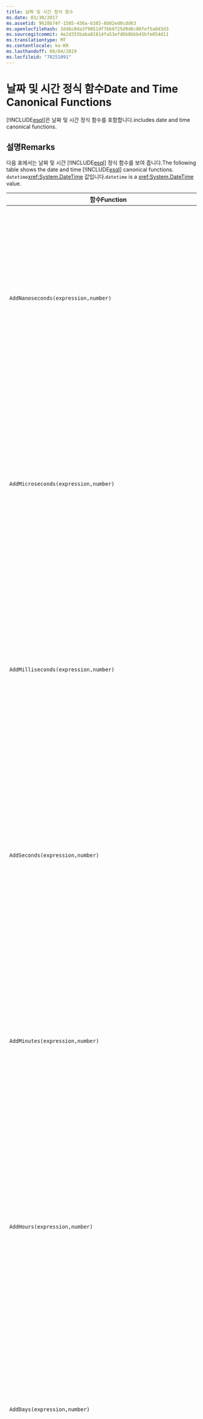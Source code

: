 ```yaml
---
title: 날짜 및 시간 정식 함수
ms.date: 03/30/2017
ms.assetid: 9628b74f-1585-436a-b385-8b02ed0cdd63
ms.openlocfilehash: 3dd6c0da3f9851df7bb9725d9d6c08fef5a0d3d3
ms.sourcegitcommit: 4e2d355baba82814fa53efd6b8bbb45bfe054d11
ms.translationtype: MT
ms.contentlocale: ko-KR
ms.lasthandoff: 09/04/2019
ms.locfileid: "70251091"
---
```

# <a name="date-and-time-canonical-functions"></a><span data-ttu-id="444ab-102">날짜 및 시간 정식 함수</span><span class="sxs-lookup"><span data-stu-id="444ab-102">Date and Time Canonical Functions</span></span>
[!INCLUDE[esql](../../../../../../includes/esql-md.md)]<span data-ttu-id="444ab-103">은 날짜 및 시간 정식 함수를 포함합니다.</span><span class="sxs-lookup"><span data-stu-id="444ab-103">includes date and time canonical functions.</span></span>  
  
## <a name="remarks"></a><span data-ttu-id="444ab-104">설명</span><span class="sxs-lookup"><span data-stu-id="444ab-104">Remarks</span></span>  
 <span data-ttu-id="444ab-105">다음 표에서는 날짜 및 시간 [!INCLUDE[esql](../../../../../../includes/esql-md.md)] 정식 함수를 보여 줍니다.</span><span class="sxs-lookup"><span data-stu-id="444ab-105">The following table shows the date and time [!INCLUDE[esql](../../../../../../includes/esql-md.md)] canonical functions.</span></span> <span data-ttu-id="444ab-106">`datetime`<xref:System.DateTime> 값입니다.</span><span class="sxs-lookup"><span data-stu-id="444ab-106">`datetime` is a <xref:System.DateTime> value.</span></span>  
  
|<span data-ttu-id="444ab-107">함수</span><span class="sxs-lookup"><span data-stu-id="444ab-107">Function</span></span>|<span data-ttu-id="444ab-108">설명</span><span class="sxs-lookup"><span data-stu-id="444ab-108">Description</span></span>|  
|--------------|-----------------|  
|`AddNanoseconds(expression,number)`|<span data-ttu-id="444ab-109">지정된 `number`(나노초)를 `expression`에 추가합니다.</span><span class="sxs-lookup"><span data-stu-id="444ab-109">Adds the specified `number` of nanoseconds to the `expression`.</span></span><br /><br /> <span data-ttu-id="444ab-110">**인수**</span><span class="sxs-lookup"><span data-stu-id="444ab-110">**Arguments**</span></span><br /><br /> <span data-ttu-id="444ab-111">`expression`: `DateTime`, `DateTimeOffset` 또는 `Time`입니다.</span><span class="sxs-lookup"><span data-stu-id="444ab-111">`expression`: `DateTime`, `DateTimeOffset`, or `Time`.</span></span><br /><br /> <span data-ttu-id="444ab-112">`number`: `Int32`입니다.</span><span class="sxs-lookup"><span data-stu-id="444ab-112">`number`: `Int32`.</span></span><br /><br /> <span data-ttu-id="444ab-113">**반환 값**</span><span class="sxs-lookup"><span data-stu-id="444ab-113">**Return Value**</span></span><br /><br /> <span data-ttu-id="444ab-114">`expression`의 형식입니다.</span><span class="sxs-lookup"><span data-stu-id="444ab-114">The type of `expression`.</span></span>|  
|`AddMicroseconds(expression,number)`|<span data-ttu-id="444ab-115">지정된 `number`(마이크로초)를 `expression`에 추가합니다.</span><span class="sxs-lookup"><span data-stu-id="444ab-115">Adds the specified `number` of microseconds to the `expression`.</span></span><br /><br /> <span data-ttu-id="444ab-116">**인수**</span><span class="sxs-lookup"><span data-stu-id="444ab-116">**Arguments**</span></span><br /><br /> <span data-ttu-id="444ab-117">`expression`: `DateTime`, `DateTimeOffset` 또는 `Time`입니다.</span><span class="sxs-lookup"><span data-stu-id="444ab-117">`expression`: `DateTime`, `DateTimeOffset`, or `Time`.</span></span><br /><br /> <span data-ttu-id="444ab-118">`number`: `Int32`입니다.</span><span class="sxs-lookup"><span data-stu-id="444ab-118">`number`: `Int32`.</span></span><br /><br /> <span data-ttu-id="444ab-119">**반환 값**</span><span class="sxs-lookup"><span data-stu-id="444ab-119">**Return Value**</span></span><br /><br /> <span data-ttu-id="444ab-120">`expression`의 형식입니다.</span><span class="sxs-lookup"><span data-stu-id="444ab-120">The type of `expression`.</span></span>|  
|`AddMilliseconds(expression,number)`|<span data-ttu-id="444ab-121">지정된 `number`(밀리초)를 `expression`에 추가합니다.</span><span class="sxs-lookup"><span data-stu-id="444ab-121">Adds the specified `number` of milliseconds to the `expression`.</span></span><br /><br /> <span data-ttu-id="444ab-122">**인수**</span><span class="sxs-lookup"><span data-stu-id="444ab-122">**Arguments**</span></span><br /><br /> <span data-ttu-id="444ab-123">`expression`: `DateTime`, `DateTimeOffset` 또는 `Time`입니다.</span><span class="sxs-lookup"><span data-stu-id="444ab-123">`expression`: `DateTime`, `DateTimeOffset`, or `Time`.</span></span><br /><br /> <span data-ttu-id="444ab-124">`number`: `Int32`입니다.</span><span class="sxs-lookup"><span data-stu-id="444ab-124">`number`: `Int32`.</span></span><br /><br /> <span data-ttu-id="444ab-125">**반환 값**</span><span class="sxs-lookup"><span data-stu-id="444ab-125">**Return Value**</span></span><br /><br /> <span data-ttu-id="444ab-126">`expression`의 형식입니다.</span><span class="sxs-lookup"><span data-stu-id="444ab-126">The type of `expression`.</span></span>|  
|`AddSeconds(expression,number)`|<span data-ttu-id="444ab-127">지정된 `number`(초)를 `expression`에 추가합니다.</span><span class="sxs-lookup"><span data-stu-id="444ab-127">Adds the specified `number` of seconds to the `expression`.</span></span><br /><br /> <span data-ttu-id="444ab-128">**인수**</span><span class="sxs-lookup"><span data-stu-id="444ab-128">**Arguments**</span></span><br /><br /> <span data-ttu-id="444ab-129">`expression`: `DateTime`, `DateTimeOffset` 또는 `Time`입니다.</span><span class="sxs-lookup"><span data-stu-id="444ab-129">`expression`: `DateTime`, `DateTimeOffset`, or `Time`.</span></span><br /><br /> <span data-ttu-id="444ab-130">`number`: `Int32`입니다.</span><span class="sxs-lookup"><span data-stu-id="444ab-130">`number`: `Int32`.</span></span><br /><br /> <span data-ttu-id="444ab-131">**반환 값**</span><span class="sxs-lookup"><span data-stu-id="444ab-131">**Return Value**</span></span><br /><br /> <span data-ttu-id="444ab-132">`expression`의 형식입니다.</span><span class="sxs-lookup"><span data-stu-id="444ab-132">The type of `expression`.</span></span>|  
|`AddMinutes(expression,number)`|<span data-ttu-id="444ab-133">지정된 `number`(분)를 `expression`에 추가합니다.</span><span class="sxs-lookup"><span data-stu-id="444ab-133">Adds the specified `number` of minutes to the `expression`.</span></span><br /><br /> <span data-ttu-id="444ab-134">**인수**</span><span class="sxs-lookup"><span data-stu-id="444ab-134">**Arguments**</span></span><br /><br /> <span data-ttu-id="444ab-135">`expression`: `DateTime`, `DateTimeOffset` 또는 `Time`입니다.</span><span class="sxs-lookup"><span data-stu-id="444ab-135">`expression`: `DateTime`, `DateTimeOffset`, or `Time`.</span></span><br /><br /> <span data-ttu-id="444ab-136">`number`: `Int32`입니다.</span><span class="sxs-lookup"><span data-stu-id="444ab-136">`number`: `Int32`.</span></span><br /><br /> <span data-ttu-id="444ab-137">**반환 값**</span><span class="sxs-lookup"><span data-stu-id="444ab-137">**Return Value**</span></span><br /><br /> <span data-ttu-id="444ab-138">`expression`의 형식입니다.</span><span class="sxs-lookup"><span data-stu-id="444ab-138">The type of `expression`.</span></span>|  
|`AddHours(expression,number)`|<span data-ttu-id="444ab-139">지정된 `number`(시간)를 `expression`에 추가합니다.</span><span class="sxs-lookup"><span data-stu-id="444ab-139">Adds the specified `number` of hours to the `expression`.</span></span><br /><br /> <span data-ttu-id="444ab-140">**인수**</span><span class="sxs-lookup"><span data-stu-id="444ab-140">**Arguments**</span></span><br /><br /> <span data-ttu-id="444ab-141">`expression`: `DateTime`, `DateTimeOffset` 또는 `Time`입니다.</span><span class="sxs-lookup"><span data-stu-id="444ab-141">`expression`: `DateTime`, `DateTimeOffset`, or `Time`.</span></span><br /><br /> <span data-ttu-id="444ab-142">`number`: `Int32`입니다.</span><span class="sxs-lookup"><span data-stu-id="444ab-142">`number`: `Int32`.</span></span><br /><br /> <span data-ttu-id="444ab-143">**반환 값**</span><span class="sxs-lookup"><span data-stu-id="444ab-143">**Return Value**</span></span><br /><br /> <span data-ttu-id="444ab-144">`expression`의 형식입니다.</span><span class="sxs-lookup"><span data-stu-id="444ab-144">The type of `expression`.</span></span>|  
|`AddDays(expression,number)`|<span data-ttu-id="444ab-145">지정된 `number`(일)를 `expression`에 추가합니다.</span><span class="sxs-lookup"><span data-stu-id="444ab-145">Adds the specified `number` of days to the `expression`.</span></span><br /><br /> <span data-ttu-id="444ab-146">**인수**</span><span class="sxs-lookup"><span data-stu-id="444ab-146">**Arguments**</span></span><br /><br /> <span data-ttu-id="444ab-147">`expression`: `DateTime` 또는 `DateTimeOffset`입니다.</span><span class="sxs-lookup"><span data-stu-id="444ab-147">`expression`: `DateTime` or `DateTimeOffset`.</span></span><br /><br /> <span data-ttu-id="444ab-148">`number`: `Int32`입니다.</span><span class="sxs-lookup"><span data-stu-id="444ab-148">`number`: `Int32`.</span></span><br /><br /> <span data-ttu-id="444ab-149">**반환 값**</span><span class="sxs-lookup"><span data-stu-id="444ab-149">**Return Value**</span></span><br /><br /> <span data-ttu-id="444ab-150">`expression`의 형식입니다.</span><span class="sxs-lookup"><span data-stu-id="444ab-150">The type of `expression`.</span></span>|  
|`AddMonths(expression,number)`|<span data-ttu-id="444ab-151">지정된 `number`(월)를 `expression`에 추가합니다.</span><span class="sxs-lookup"><span data-stu-id="444ab-151">Adds the specified `number` of months to the `expression`.</span></span><br /><br /> <span data-ttu-id="444ab-152">**인수**</span><span class="sxs-lookup"><span data-stu-id="444ab-152">**Arguments**</span></span><br /><br /> <span data-ttu-id="444ab-153">`expression`: `DateTime` 또는 `DateTimeOffset`입니다.</span><span class="sxs-lookup"><span data-stu-id="444ab-153">`expression`: `DateTime` or `DateTimeOffset`.</span></span><br /><br /> <span data-ttu-id="444ab-154">`number`: `Int32`입니다.</span><span class="sxs-lookup"><span data-stu-id="444ab-154">`number`: `Int32`.</span></span><br /><br /> <span data-ttu-id="444ab-155">**반환 값**</span><span class="sxs-lookup"><span data-stu-id="444ab-155">**Return Value**</span></span><br /><br /> <span data-ttu-id="444ab-156">`expression`의 형식입니다.</span><span class="sxs-lookup"><span data-stu-id="444ab-156">The type of `expression`.</span></span>|  
|`AddYears(expression,number)`|<span data-ttu-id="444ab-157">지정된 `number`(연도)를 `expression`에 추가합니다.</span><span class="sxs-lookup"><span data-stu-id="444ab-157">Adds the specified `number` of years to the `expression`.</span></span><br /><br /> <span data-ttu-id="444ab-158">**인수**</span><span class="sxs-lookup"><span data-stu-id="444ab-158">**Arguments**</span></span><br /><br /> <span data-ttu-id="444ab-159">`expression`: `DateTime` 또는 `DateTimeOffset`입니다.</span><span class="sxs-lookup"><span data-stu-id="444ab-159">`expression`: `DateTime` or `DateTimeOffset`.</span></span><br /><br /> <span data-ttu-id="444ab-160">`number`: `Int32`입니다.</span><span class="sxs-lookup"><span data-stu-id="444ab-160">`number`: `Int32`.</span></span><br /><br /> <span data-ttu-id="444ab-161">**반환 값**</span><span class="sxs-lookup"><span data-stu-id="444ab-161">**Return Value**</span></span><br /><br /> <span data-ttu-id="444ab-162">`expression`의 형식입니다.</span><span class="sxs-lookup"><span data-stu-id="444ab-162">The type of `expression`.</span></span>|  
|`CreateDateTime(year,month,day,hour,minute,second)`|<span data-ttu-id="444ab-163">새 `DateTime` 값을 서버 시간대의 서버 현재 날짜 및 시간으로 반환합니다.</span><span class="sxs-lookup"><span data-stu-id="444ab-163">Returns a new `DateTime` value as the current date and time of the server in the server's time zone.</span></span><br /><br /> <span data-ttu-id="444ab-164">**인수**</span><span class="sxs-lookup"><span data-stu-id="444ab-164">**Arguments**</span></span><br /><br /> <span data-ttu-id="444ab-165">`year`, `month`, `day`, `hour`, `minute`: `Int16` 및 `Int32`입니다.</span><span class="sxs-lookup"><span data-stu-id="444ab-165">`year`, `month`, `day`, `hour`, `minute`: `Int16` and `Int32`.</span></span><br /><br /> <span data-ttu-id="444ab-166">`second`: `Double`입니다.</span><span class="sxs-lookup"><span data-stu-id="444ab-166">`second`: `Double`.</span></span><br /><br /> <span data-ttu-id="444ab-167">**반환 값**</span><span class="sxs-lookup"><span data-stu-id="444ab-167">**Return Value**</span></span><br /><br /> <span data-ttu-id="444ab-168">`DateTime`</span><span class="sxs-lookup"><span data-stu-id="444ab-168">A `DateTime`.</span></span>|  
|`CreateDateTimeOffset(year,month,day,hour,minute,second,tzoffset)`|<span data-ttu-id="444ab-169">새 `DateTimeOffset` 값을 UTC(Coordinated Universal Time)에 상대적인 서버 현재 날짜 및 시간으로 반환합니다.</span><span class="sxs-lookup"><span data-stu-id="444ab-169">Returns a new `DateTimeOffset` value as the current date and time of the server relative to the Coordinated Universal Time (UTC).</span></span><br /><br /> <span data-ttu-id="444ab-170">**인수**</span><span class="sxs-lookup"><span data-stu-id="444ab-170">**Arguments**</span></span><br /><br /> <span data-ttu-id="444ab-171">`year`, `month`, `day`, `hour`, `minute`, `tzoffset`: `Int32`입니다.</span><span class="sxs-lookup"><span data-stu-id="444ab-171">`year`, `month`, `day`, `hour`, `minute`, `tzoffset`: `Int32`.</span></span><br /><br /> <span data-ttu-id="444ab-172">`second`: `Double`입니다.</span><span class="sxs-lookup"><span data-stu-id="444ab-172">`second`: `Double`.</span></span><br /><br /> <span data-ttu-id="444ab-173">**반환 값**</span><span class="sxs-lookup"><span data-stu-id="444ab-173">**Return Value**</span></span><br /><br /> <span data-ttu-id="444ab-174">`DateTimeOffset`</span><span class="sxs-lookup"><span data-stu-id="444ab-174">A `DateTimeOffset`.</span></span>|  
|`CreateTime(hour,minute,second)`|<span data-ttu-id="444ab-175">새 `Time` 값을 현재 시간으로 반환합니다.</span><span class="sxs-lookup"><span data-stu-id="444ab-175">Returns a new `Time` value as the current time.</span></span><br /><br /> <span data-ttu-id="444ab-176">**인수**</span><span class="sxs-lookup"><span data-stu-id="444ab-176">**Arguments**</span></span><br /><br /> <span data-ttu-id="444ab-177">`hour` 및 `minute`: `Int32`입니다.</span><span class="sxs-lookup"><span data-stu-id="444ab-177">`hour` and `minute`: `Int32`.</span></span><br /><br /> <span data-ttu-id="444ab-178">`second`: `Double`입니다.</span><span class="sxs-lookup"><span data-stu-id="444ab-178">`second`: `Double`.</span></span><br /><br /> <span data-ttu-id="444ab-179">**반환 값**</span><span class="sxs-lookup"><span data-stu-id="444ab-179">**Return Value**</span></span><br /><br /> <span data-ttu-id="444ab-180">`Time`</span><span class="sxs-lookup"><span data-stu-id="444ab-180">A `Time`.</span></span>|  
|`CurrentDateTime()`|<span data-ttu-id="444ab-181">`DateTime` 값을 서버 시간대의 서버 현재 날짜 및 시간으로 반환합니다.</span><span class="sxs-lookup"><span data-stu-id="444ab-181">Returns a `DateTime` value as the current date and time of the server in the server's time zone.</span></span><br /><br /> <span data-ttu-id="444ab-182">**반환 값**</span><span class="sxs-lookup"><span data-stu-id="444ab-182">**Return Value**</span></span><br /><br /> <span data-ttu-id="444ab-183">`DateTime`</span><span class="sxs-lookup"><span data-stu-id="444ab-183">A `DateTime`.</span></span>|  
|`CurrentDateTimeOffset()`|<span data-ttu-id="444ab-184">현재 날짜, 시간 및 오프셋을 `DateTimeOffset`으로 반환합니다.</span><span class="sxs-lookup"><span data-stu-id="444ab-184">Returns the current date, time and offset as a `DateTimeOffset`.</span></span><br /><br /> <span data-ttu-id="444ab-185">**반환 값**</span><span class="sxs-lookup"><span data-stu-id="444ab-185">**Return Value**</span></span><br /><br /> <span data-ttu-id="444ab-186">`DateTimeOffset`</span><span class="sxs-lookup"><span data-stu-id="444ab-186">A `DateTimeOffset`.</span></span>|  
|`CurrentUtcDateTime()`|<span data-ttu-id="444ab-187"><xref:System.DateTime> 값을 UTS 시간대의 서버 현재 날짜 및 시간 형태로 반환합니다.</span><span class="sxs-lookup"><span data-stu-id="444ab-187">Returns a <xref:System.DateTime> value as the current date and time of the server in the UTS time zone.</span></span><br /><br /> <span data-ttu-id="444ab-188">**반환 값**</span><span class="sxs-lookup"><span data-stu-id="444ab-188">**Return Value**</span></span><br /><br /> <span data-ttu-id="444ab-189">`DateTime`</span><span class="sxs-lookup"><span data-stu-id="444ab-189">A `DateTime`.</span></span>|  
|`Day(expression)`|<span data-ttu-id="444ab-190">`expression`의 일 부분을 1에서 31 사이의 `Int32`로 반환합니다.</span><span class="sxs-lookup"><span data-stu-id="444ab-190">Returns the day portion of `expression` as an `Int32` between 1 and 31.</span></span><br /><br /> <span data-ttu-id="444ab-191">**인수**</span><span class="sxs-lookup"><span data-stu-id="444ab-191">**Arguments**</span></span><br /><br /> <span data-ttu-id="444ab-192">`DateTime` 및 `DateTimeOffset`입니다.</span><span class="sxs-lookup"><span data-stu-id="444ab-192">A `DateTime` and `DateTimeOffset`.</span></span><br /><br /> <span data-ttu-id="444ab-193">**반환 값**</span><span class="sxs-lookup"><span data-stu-id="444ab-193">**Return Value**</span></span><br /><br /> <span data-ttu-id="444ab-194">`Int32`입니다.</span><span class="sxs-lookup"><span data-stu-id="444ab-194">An `Int32`.</span></span><br /><br /> <span data-ttu-id="444ab-195">**예제**</span><span class="sxs-lookup"><span data-stu-id="444ab-195">**Example**</span></span><br /><br /> `-- The following example returns 12.`<br /><br /> `Day(cast('03/12/1998' as DateTime))`|  
|`DayOfYear(expression)`|<span data-ttu-id="444ab-196">`expression`의 일 부분을 1에서 366 사이의 `Int32`로 반환합니다. 여기서 366은 윤년의 마지막 날에 대해 반환됩니다.</span><span class="sxs-lookup"><span data-stu-id="444ab-196">Returns the day portion of `expression` as an `Int32` between 1 and 366, where 366 is returned for the last day of a leap year.</span></span><br /><br /> <span data-ttu-id="444ab-197">**인수**</span><span class="sxs-lookup"><span data-stu-id="444ab-197">**Arguments**</span></span><br /><br /> <span data-ttu-id="444ab-198">`DateTime` 또는 `DateTimeOffset`입니다.</span><span class="sxs-lookup"><span data-stu-id="444ab-198">A `DateTime` or `DateTimeOffset`.</span></span><br /><br /> <span data-ttu-id="444ab-199">**반환 값**</span><span class="sxs-lookup"><span data-stu-id="444ab-199">**Return Value**</span></span><br /><br /> <span data-ttu-id="444ab-200">`Int32`입니다.</span><span class="sxs-lookup"><span data-stu-id="444ab-200">An `Int32`.</span></span>|  
|`DiffNanoseconds(startExpression,endExpression)`|<span data-ttu-id="444ab-201">`startExpression`과 `endExpression`의 차(나노초)를 반환합니다.</span><span class="sxs-lookup"><span data-stu-id="444ab-201">Returns the difference, in nanoseconds, between `startExpression` and `endExpression`.</span></span><br /><br /> <span data-ttu-id="444ab-202">**인수**</span><span class="sxs-lookup"><span data-stu-id="444ab-202">**Arguments**</span></span><br /><br /> <span data-ttu-id="444ab-203">`startExpression`, `endExpression`: `DateTime`, `DateTimeOffset` 또는 `Time`입니다.</span><span class="sxs-lookup"><span data-stu-id="444ab-203">`startExpression`, `endExpression`: `DateTime`, `DateTimeOffset`, or `Time`.</span></span> <span data-ttu-id="444ab-204">**참고:** `startExpression` 및`endExpression` 는 동일한 형식 이어야 합니다.</span><span class="sxs-lookup"><span data-stu-id="444ab-204">**Note:**  `startExpression` and `endExpression` must be of the same type.</span></span> <br /><br /> <span data-ttu-id="444ab-205">**반환 값**</span><span class="sxs-lookup"><span data-stu-id="444ab-205">**Return Value**</span></span><br /><br /> <span data-ttu-id="444ab-206">`Int32`입니다.</span><span class="sxs-lookup"><span data-stu-id="444ab-206">An `Int32`.</span></span>|  
|`DiffMilliseconds(startExpression,endExpression)`|<span data-ttu-id="444ab-207">`startExpression`과 `endExpression`의 차(밀리초)를 반환합니다.</span><span class="sxs-lookup"><span data-stu-id="444ab-207">Returns the difference, in milliseconds, between `startExpression` and `endExpression`.</span></span><br /><br /> <span data-ttu-id="444ab-208">**인수**</span><span class="sxs-lookup"><span data-stu-id="444ab-208">**Arguments**</span></span><br /><br /> <span data-ttu-id="444ab-209">`startExpression`, `endExpression`: `DateTime`, `DateTimeOffset` 또는 `Time`입니다.</span><span class="sxs-lookup"><span data-stu-id="444ab-209">`startExpression`, `endExpression`: `DateTime`, `DateTimeOffset`, or `Time`.</span></span> <span data-ttu-id="444ab-210">**참고:** `startExpression` 및`endExpression` 는 동일한 형식 이어야 합니다.</span><span class="sxs-lookup"><span data-stu-id="444ab-210">**Note:**  `startExpression` and `endExpression` must be of the same type.</span></span> <br /><br /> <span data-ttu-id="444ab-211">**반환 값**</span><span class="sxs-lookup"><span data-stu-id="444ab-211">**Return Value**</span></span><br /><br /> <span data-ttu-id="444ab-212">`Int32`입니다.</span><span class="sxs-lookup"><span data-stu-id="444ab-212">An `Int32`.</span></span>|  
|`DiffMicroseconds(startExpression,endExpression)`|<span data-ttu-id="444ab-213">`startExpression`과 `endExpression`의 차(마이크로초)를 반환합니다.</span><span class="sxs-lookup"><span data-stu-id="444ab-213">Returns the difference, in microseconds, between `startExpression` and `endExpression`.</span></span><br /><br /> <span data-ttu-id="444ab-214">**인수**</span><span class="sxs-lookup"><span data-stu-id="444ab-214">**Arguments**</span></span><br /><br /> <span data-ttu-id="444ab-215">`startExpression`, `endExpression`: `DateTime`, `DateTimeOffset` 또는 `Time`입니다.</span><span class="sxs-lookup"><span data-stu-id="444ab-215">`startExpression`, `endExpression`: `DateTime`, `DateTimeOffset`, or `Time`.</span></span> <span data-ttu-id="444ab-216">**참고:** `startExpression` 및`endExpression` 는 동일한 형식 이어야 합니다.</span><span class="sxs-lookup"><span data-stu-id="444ab-216">**Note:**  `startExpression` and `endExpression` must be of the same type.</span></span> <br /><br /> <span data-ttu-id="444ab-217">**반환 값**</span><span class="sxs-lookup"><span data-stu-id="444ab-217">**Return Value**</span></span><br /><br /> <span data-ttu-id="444ab-218">`Int32`입니다.</span><span class="sxs-lookup"><span data-stu-id="444ab-218">An `Int32`.</span></span>|  
|`DiffSeconds(startExpression,endExpression)`|<span data-ttu-id="444ab-219">`startExpression`과 `endExpression`의 차(초)를 반환합니다.</span><span class="sxs-lookup"><span data-stu-id="444ab-219">Returns the difference, in seconds, between `startExpression` and `endExpression`.</span></span><br /><br /> <span data-ttu-id="444ab-220">**인수**</span><span class="sxs-lookup"><span data-stu-id="444ab-220">**Arguments**</span></span><br /><br /> <span data-ttu-id="444ab-221">`startExpression`, `endExpression`: `DateTime`, `DateTimeOffset` 또는 `Time`입니다.</span><span class="sxs-lookup"><span data-stu-id="444ab-221">`startExpression`, `endExpression`: `DateTime`, `DateTimeOffset`, or `Time`.</span></span> <span data-ttu-id="444ab-222">**참고:** `startExpression` 및`endExpression` 는 동일한 형식 이어야 합니다.</span><span class="sxs-lookup"><span data-stu-id="444ab-222">**Note:**  `startExpression` and `endExpression` must be of the same type.</span></span> <br /><br /> <span data-ttu-id="444ab-223">**반환 값**</span><span class="sxs-lookup"><span data-stu-id="444ab-223">**Return Value**</span></span><br /><br /> <span data-ttu-id="444ab-224">`Int32`입니다.</span><span class="sxs-lookup"><span data-stu-id="444ab-224">An `Int32`.</span></span>|  
|`DiffMinutes(startExpression,endExpression)`|<span data-ttu-id="444ab-225">`startExpression`과 `endExpression`의 차(분)를 반환합니다.</span><span class="sxs-lookup"><span data-stu-id="444ab-225">Returns the difference, in minutes, between `startExpression` and `endExpression`.</span></span><br /><br /> <span data-ttu-id="444ab-226">**인수**</span><span class="sxs-lookup"><span data-stu-id="444ab-226">**Arguments**</span></span><br /><br /> <span data-ttu-id="444ab-227">`startExpression`, `endExpression`: `DateTime`, `DateTimeOffset` 또는 `Time`입니다.</span><span class="sxs-lookup"><span data-stu-id="444ab-227">`startExpression`, `endExpression`: `DateTime`, `DateTimeOffset`, or `Time`.</span></span> <span data-ttu-id="444ab-228">**참고:** `startExpression` 및`endExpression` 는 동일한 형식 이어야 합니다.</span><span class="sxs-lookup"><span data-stu-id="444ab-228">**Note:**  `startExpression` and `endExpression` must be of the same type.</span></span> <br /><br /> <span data-ttu-id="444ab-229">**반환 값**</span><span class="sxs-lookup"><span data-stu-id="444ab-229">**Return Value**</span></span><br /><br /> <span data-ttu-id="444ab-230">`Int32`입니다.</span><span class="sxs-lookup"><span data-stu-id="444ab-230">An `Int32`.</span></span>|  
|`DiffHours(startExpression,endExpression)`|<span data-ttu-id="444ab-231">`startExpression`과 `endExpression`의 차(시간)를 반환합니다.</span><span class="sxs-lookup"><span data-stu-id="444ab-231">Returns the difference, in hours, between `startExpression` and `endExpression`.</span></span><br /><br /> <span data-ttu-id="444ab-232">**인수**</span><span class="sxs-lookup"><span data-stu-id="444ab-232">**Arguments**</span></span><br /><br /> <span data-ttu-id="444ab-233">`startExpression`, `endExpression`: `DateTime`, `DateTimeOffset` 또는 `Time`입니다.</span><span class="sxs-lookup"><span data-stu-id="444ab-233">`startExpression`, `endExpression`: `DateTime`, `DateTimeOffset`, or `Time`.</span></span> <span data-ttu-id="444ab-234">**참고:** `startExpression` 및`endExpression` 는 동일한 형식 이어야 합니다.</span><span class="sxs-lookup"><span data-stu-id="444ab-234">**Note:**  `startExpression` and `endExpression` must be of the same type.</span></span> <br /><br /> <span data-ttu-id="444ab-235">**반환 값**</span><span class="sxs-lookup"><span data-stu-id="444ab-235">**Return Value**</span></span><br /><br /> <span data-ttu-id="444ab-236">`Int32`입니다.</span><span class="sxs-lookup"><span data-stu-id="444ab-236">An `Int32`.</span></span>|  
|`DiffDays(startExpression,endExpression)`|<span data-ttu-id="444ab-237">`startExpression`과 `endExpression`의 차(일)를 반환합니다.</span><span class="sxs-lookup"><span data-stu-id="444ab-237">Returns the difference, in days, between `startExpression` and `endExpression`.</span></span><br /><br /> <span data-ttu-id="444ab-238">**인수**</span><span class="sxs-lookup"><span data-stu-id="444ab-238">**Arguments**</span></span><br /><br /> <span data-ttu-id="444ab-239">`startExpression`: `endExpression`, `DateTime` 또는 `DateTimeOffset`입니다.</span><span class="sxs-lookup"><span data-stu-id="444ab-239">`startExpression`, `endExpression`: `DateTime` or `DateTimeOffset`.</span></span> <span data-ttu-id="444ab-240">**참고:** `startExpression` 및`endExpression` 는 동일한 형식 이어야 합니다.</span><span class="sxs-lookup"><span data-stu-id="444ab-240">**Note:**  `startExpression` and `endExpression` must be of the same type.</span></span> <br /><br /> <span data-ttu-id="444ab-241">**반환 값**</span><span class="sxs-lookup"><span data-stu-id="444ab-241">**Return Value**</span></span><br /><br /> <span data-ttu-id="444ab-242">`Int32`입니다.</span><span class="sxs-lookup"><span data-stu-id="444ab-242">An `Int32`.</span></span>|  
|`DiffMonths(startExpression,endExpression)`|<span data-ttu-id="444ab-243">`startExpression`과 `endExpression`의 차(월)를 반환합니다.</span><span class="sxs-lookup"><span data-stu-id="444ab-243">Returns the difference, in months, between `startExpression` and `endExpression`.</span></span><br /><br /> <span data-ttu-id="444ab-244">**인수**</span><span class="sxs-lookup"><span data-stu-id="444ab-244">**Arguments**</span></span><br /><br /> <span data-ttu-id="444ab-245">`startExpression`: `endExpression`, `DateTime` 또는 `DateTimeOffset`입니다.</span><span class="sxs-lookup"><span data-stu-id="444ab-245">`startExpression`, `endExpression`: `DateTime` or `DateTimeOffset`.</span></span> <span data-ttu-id="444ab-246">**참고:** `startExpression` 및`endExpression` 는 동일한 형식 이어야 합니다.</span><span class="sxs-lookup"><span data-stu-id="444ab-246">**Note:**  `startExpression` and `endExpression` must be of the same type.</span></span> <br /><br /> <span data-ttu-id="444ab-247">**반환 값**</span><span class="sxs-lookup"><span data-stu-id="444ab-247">**Return Value**</span></span><br /><br /> <span data-ttu-id="444ab-248">`Int32`입니다.</span><span class="sxs-lookup"><span data-stu-id="444ab-248">An `Int32`.</span></span>|  
|`DiffYears(startExpression,endExpression)`|<span data-ttu-id="444ab-249">`startExpression`과 `endExpression`의 차(연도)를 반환합니다.</span><span class="sxs-lookup"><span data-stu-id="444ab-249">Returns the difference, in years, between `startExpression` and `endExpression`.</span></span><br /><br /> <span data-ttu-id="444ab-250">**인수**</span><span class="sxs-lookup"><span data-stu-id="444ab-250">**Arguments**</span></span><br /><br /> <span data-ttu-id="444ab-251">`startExpression`: `endExpression`, `DateTime` 또는 `DateTimeOffset`입니다.</span><span class="sxs-lookup"><span data-stu-id="444ab-251">`startExpression`, `endExpression`: `DateTime` or `DateTimeOffset`.</span></span> <span data-ttu-id="444ab-252">**참고:** `startExpression` 및`endExpression` 는 동일한 형식 이어야 합니다.</span><span class="sxs-lookup"><span data-stu-id="444ab-252">**Note:**  `startExpression` and `endExpression` must be of the same type.</span></span> <br /><br /> <span data-ttu-id="444ab-253">**반환 값**</span><span class="sxs-lookup"><span data-stu-id="444ab-253">**Return Value**</span></span><br /><br /> <span data-ttu-id="444ab-254">`Int32`입니다.</span><span class="sxs-lookup"><span data-stu-id="444ab-254">An `Int32`.</span></span>|  
|`GetTotalOffsetMinutes(datetimeoffset)`|<span data-ttu-id="444ab-255">GMT에서 `datetimeoffset`을 차감한 시간(분)을 반환합니다.</span><span class="sxs-lookup"><span data-stu-id="444ab-255">Returns the number of minutes that the `datetimeoffset` is offset from GMT.</span></span> <span data-ttu-id="444ab-256">이 값은 일반적으로 +780에서 -780(+13시간에서 -13시간) 사이입니다.</span><span class="sxs-lookup"><span data-stu-id="444ab-256">This is generally between +780 and -780 (+ or - 13 hrs).</span></span> <span data-ttu-id="444ab-257">**참고:**  이 함수는 SQL Server 2008에서만 지원됩니다.</span><span class="sxs-lookup"><span data-stu-id="444ab-257">**Note:**  This function is supported in SQL Server 2008 only.</span></span> <br /><br /> <span data-ttu-id="444ab-258">**인수**</span><span class="sxs-lookup"><span data-stu-id="444ab-258">**Arguments**</span></span><br /><br /> <span data-ttu-id="444ab-259">`DateTimeOffset`</span><span class="sxs-lookup"><span data-stu-id="444ab-259">A `DateTimeOffset`.</span></span><br /><br /> <span data-ttu-id="444ab-260">**반환 값**</span><span class="sxs-lookup"><span data-stu-id="444ab-260">**Return Value**</span></span><br /><br /> <span data-ttu-id="444ab-261">`Int32`입니다.</span><span class="sxs-lookup"><span data-stu-id="444ab-261">An `Int32`.</span></span>|  
|`Hour(expression)`|<span data-ttu-id="444ab-262">`expression`의 시간 부분을 0에서 23 사이의 `Int32`로 반환합니다.</span><span class="sxs-lookup"><span data-stu-id="444ab-262">Returns the hour portion of `expression` as an `Int32` between 0 and 23.</span></span><br /><br /> <span data-ttu-id="444ab-263">**인수**</span><span class="sxs-lookup"><span data-stu-id="444ab-263">**Arguments**</span></span><br /><br /> <span data-ttu-id="444ab-264">`DateTime, Time` 및 `DateTimeOffset`입니다.</span><span class="sxs-lookup"><span data-stu-id="444ab-264">A `DateTime, Time` and `DateTimeOffset`.</span></span><br /><br /> <span data-ttu-id="444ab-265">**예제**</span><span class="sxs-lookup"><span data-stu-id="444ab-265">**Example**</span></span><br /><br /> `-- The following example returns 22.`<br /><br /> `Hour(cast('22:35:5' as DateTime))`|  
|`Millisecond(expression)`|<span data-ttu-id="444ab-266">`expression`의 밀리초 부분을 0에서 999 사이의 `Int32`로 반환합니다.</span><span class="sxs-lookup"><span data-stu-id="444ab-266">Returns the milliseconds portion of `expression` as an `Int32` between 0 and 999.</span></span><br /><br /> <span data-ttu-id="444ab-267">**인수**</span><span class="sxs-lookup"><span data-stu-id="444ab-267">**Arguments**</span></span><br /><br /> <span data-ttu-id="444ab-268">`DateTime, Time` 및 `DateTimeOffset`입니다.</span><span class="sxs-lookup"><span data-stu-id="444ab-268">A `DateTime, Time` and `DateTimeOffset`.</span></span><br /><br /> <span data-ttu-id="444ab-269">**반환 값**</span><span class="sxs-lookup"><span data-stu-id="444ab-269">**Return Value**</span></span><br /><br /> <span data-ttu-id="444ab-270">`Int32`입니다.</span><span class="sxs-lookup"><span data-stu-id="444ab-270">An `Int32`.</span></span>|  
|`Minute(expression)`|<span data-ttu-id="444ab-271">`expression`의 분 부분을 0에서 59 사이의 `Int32`로 반환합니다.</span><span class="sxs-lookup"><span data-stu-id="444ab-271">Returns the minute portion of `expression` as an `Int32` between 0 and 59.</span></span><br /><br /> <span data-ttu-id="444ab-272">**인수**</span><span class="sxs-lookup"><span data-stu-id="444ab-272">**Arguments**</span></span><br /><br /> <span data-ttu-id="444ab-273">`DateTime, Time` 또는 `DateTimeOffset`입니다.</span><span class="sxs-lookup"><span data-stu-id="444ab-273">A `DateTime, Time` or `DateTimeOffset`.</span></span><br /><br /> <span data-ttu-id="444ab-274">**반환 값**</span><span class="sxs-lookup"><span data-stu-id="444ab-274">**Return Value**</span></span><br /><br /> <span data-ttu-id="444ab-275">`Int32`입니다.</span><span class="sxs-lookup"><span data-stu-id="444ab-275">An `Int32`.</span></span><br /><br /> <span data-ttu-id="444ab-276">**예제**</span><span class="sxs-lookup"><span data-stu-id="444ab-276">**Example**</span></span><br /><br /> `-- The following example returns 35`<br /><br /> `Minute(cast('22:35:5' as DateTime))`|  
|`Month(expression)`|<span data-ttu-id="444ab-277">`expression`의 월 부분을 1에서 12 사이의 `Int32`로 반환합니다.</span><span class="sxs-lookup"><span data-stu-id="444ab-277">Returns the month portion of `expression` as an `Int32` between 1 and 12.</span></span><br /><br /> <span data-ttu-id="444ab-278">**인수**</span><span class="sxs-lookup"><span data-stu-id="444ab-278">**Arguments**</span></span><br /><br /> <span data-ttu-id="444ab-279">`DateTime` 또는 `DateTimeOffset`입니다.</span><span class="sxs-lookup"><span data-stu-id="444ab-279">A `DateTime` or `DateTimeOffset`.</span></span><br /><br /> <span data-ttu-id="444ab-280">**반환 값**</span><span class="sxs-lookup"><span data-stu-id="444ab-280">**Return Value**</span></span><br /><br /> <span data-ttu-id="444ab-281">`Int32`입니다.</span><span class="sxs-lookup"><span data-stu-id="444ab-281">An `Int32`.</span></span><br /><br /> <span data-ttu-id="444ab-282">**예제**</span><span class="sxs-lookup"><span data-stu-id="444ab-282">**Example**</span></span><br /><br /> `-- The following example returns 3.`<br /><br /> `Month(cast('03/12/1998' as DateTime))`|  
|`Second(expression)`|<span data-ttu-id="444ab-283">`expression`의 초 부분을 0에서 59 사이의 `Int32`로 반환합니다.</span><span class="sxs-lookup"><span data-stu-id="444ab-283">Returns the seconds portion of `expression` as an `Int32` between 0 and 59.</span></span><br /><br /> <span data-ttu-id="444ab-284">**인수**</span><span class="sxs-lookup"><span data-stu-id="444ab-284">**Arguments**</span></span><br /><br /> <span data-ttu-id="444ab-285">`DateTime, Time` 및 `DateTimeOffset`입니다.</span><span class="sxs-lookup"><span data-stu-id="444ab-285">A `DateTime, Time` and `DateTimeOffset`.</span></span><br /><br /> <span data-ttu-id="444ab-286">**반환 값**</span><span class="sxs-lookup"><span data-stu-id="444ab-286">**Return Value**</span></span><br /><br /> <span data-ttu-id="444ab-287">`Int32`입니다.</span><span class="sxs-lookup"><span data-stu-id="444ab-287">An `Int32`.</span></span><br /><br /> <span data-ttu-id="444ab-288">**예제**</span><span class="sxs-lookup"><span data-stu-id="444ab-288">**Example**</span></span><br /><br /> `-- The following example returns 5`<br /><br /> `Second(cast('22:35:5' as DateTime))`|  
|`TruncateTime(expression)`|<span data-ttu-id="444ab-289">시간 값이 잘린 `expression`을 반환합니다.</span><span class="sxs-lookup"><span data-stu-id="444ab-289">Returns the `expression`, with the time values truncated.</span></span><br /><br /> <span data-ttu-id="444ab-290">**인수**</span><span class="sxs-lookup"><span data-stu-id="444ab-290">**Arguments**</span></span><br /><br /> <span data-ttu-id="444ab-291">`DateTime` 또는 `DateTimeOffset`입니다.</span><span class="sxs-lookup"><span data-stu-id="444ab-291">A `DateTime` or `DateTimeOffset`.</span></span><br /><br /> <span data-ttu-id="444ab-292">**반환 값**</span><span class="sxs-lookup"><span data-stu-id="444ab-292">**Return Value**</span></span><br /><br /> <span data-ttu-id="444ab-293">`expression`의 형식입니다.</span><span class="sxs-lookup"><span data-stu-id="444ab-293">The type of `expression`.</span></span>|  
|`Year(expression)`|<span data-ttu-id="444ab-294">의 `expression` 연도 부분 `Int32` 을`YYYY`로 반환 합니다.</span><span class="sxs-lookup"><span data-stu-id="444ab-294">Returns the year portion of `expression` as an `Int32` `YYYY`.</span></span><br /><br /> <span data-ttu-id="444ab-295">**인수**</span><span class="sxs-lookup"><span data-stu-id="444ab-295">**Arguments**</span></span><br /><br /> <span data-ttu-id="444ab-296">`DateTime` 및 `DateTimeOffset`입니다.</span><span class="sxs-lookup"><span data-stu-id="444ab-296">A `DateTime` and `DateTimeOffset`.</span></span><br /><br /> <span data-ttu-id="444ab-297">**반환 값**</span><span class="sxs-lookup"><span data-stu-id="444ab-297">**Return Value**</span></span><br /><br /> <span data-ttu-id="444ab-298">`Int32`입니다.</span><span class="sxs-lookup"><span data-stu-id="444ab-298">An `Int32`.</span></span><br /><br /> <span data-ttu-id="444ab-299">**예제**</span><span class="sxs-lookup"><span data-stu-id="444ab-299">**Example**</span></span><br /><br /> `-- The following example returns 1998.`<br /><br /> `Year(cast('03/12/1998' as DateTime))`|  
  
 <span data-ttu-id="444ab-300">이러한 함수는 `null`이 입력되면 `null`을 반환합니다.</span><span class="sxs-lookup"><span data-stu-id="444ab-300">These functions will return `null` if given `null` input.</span></span>  
  
 <span data-ttu-id="444ab-301">동일한 기능을 Microsoft SQL 클라이언트 관리 공급자에서 사용할 수 있습니다.</span><span class="sxs-lookup"><span data-stu-id="444ab-301">Equivalent functionality is available in the Microsoft SQL Client Managed Provider.</span></span> <span data-ttu-id="444ab-302">자세한 내용은 [Entity Framework 함수에 대 한 SqlClient](../sqlclient-for-ef-functions.md)를 참조 하세요.</span><span class="sxs-lookup"><span data-stu-id="444ab-302">For more information, see [SqlClient for Entity Framework Functions](../sqlclient-for-ef-functions.md).</span></span>  
  
## <a name="see-also"></a><span data-ttu-id="444ab-303">참고자료</span><span class="sxs-lookup"><span data-stu-id="444ab-303">See also</span></span>

- [<span data-ttu-id="444ab-304">정식 함수</span><span class="sxs-lookup"><span data-stu-id="444ab-304">Canonical Functions</span></span>](canonical-functions.md)
